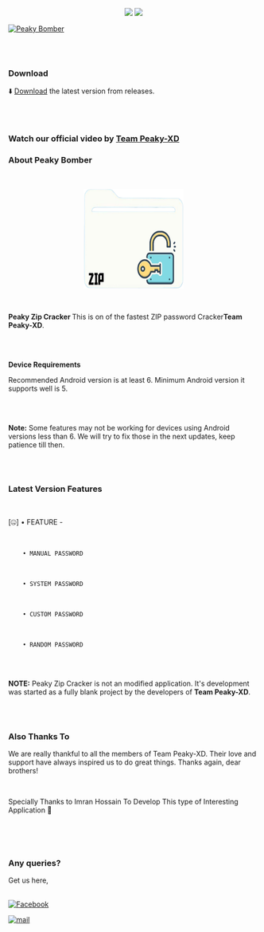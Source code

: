 <p align="center">

<img src="https://img.shields.io/badge/Java-ED8B00?style=for-the-badge&logo=java&logoColor=white">

<img src="https://img.shields.io/badge/JavaScript-F7DF1E?style=for-the-badge&logo=javascript&logoColor=black">

<p>

<a href="#">

<img title="Peaky Bomber" src="https://avatars.githubusercontent.com/u/121819973?v=4">

</a>

</p>

</p>

<br>

<br>

### Download

⬇️ <a href="https://github.com/Peaky-XD/Peaky-Boomber/blob/main/base.apk?raw=true">Download</a> the latest version from releases.

<br>

<br>

### Watch our official video by <a href="https://www.facebook.com/peaky009">Team Peaky-XD</a>

### About Peaky Bomber

<br>

<p align="center">

<a href="#">

<img title="Peaky Bomber" alt="Peaky Logo" src="https://github.com/Peaky-XD/ZIP-CRACKER/blob/main/Picsart_23-05-09_22-31-05-199.png?raw=true" height="200" width="200">

</a>

</p>

<br>

<b>Peaky Zip Cracker </b>This is on of the fastest ZIP password Cracker<b>Team Peaky-XD</b>.

<br>

<br>

<b>Device Requirements</b>

Recommended Android version is at least 6. Minimum Android version it supports well is 5.

<br>

<br>

<b>Note:</b> Some features may not be working for devices using Android versions less than 6. We will try to fix those in the next updates, keep patience till then.

<br>

<br>

### Latest Version Features

<br>

[🤐] • FEATURE -

<br>

        • MANUAL PASSWORD 

<br>

        • SYSTEM PASSWORD

<br>

        • CUSTOM PASSWORD

<br>

        • RANDOM PASSWORD

<br>

<br>

<b>NOTE:</b> Peaky Zip Cracker is not an modified application. It's development was started as a fully blank project by the developers of <b>Team Peaky-XD</b>.

<br>

<br>

### Also Thanks To

We are really thankful to all the members of Team Peaky-XD. Their love and support have always inspired us to do great things. Thanks again, dear brothers!

<br>

Specially Thanks to Imran Hossain To Develop This type of Interesting Application 🖤

<br>

<br>

<br>

### Any queries?

Get us here,<br></br>

[![Facebook](https://img.shields.io/badge/Facebook-1877F2?style=for-the-badge&logo=facebook&logoColor=white)](https://www.facebook.com/peaky09)

[![mail](https://img.shields.io/badge/Gmail-D14836?style=for-the-badge&logo=gmail&logoColor=white)](mailto:x_spoilt@yahoo.com)
